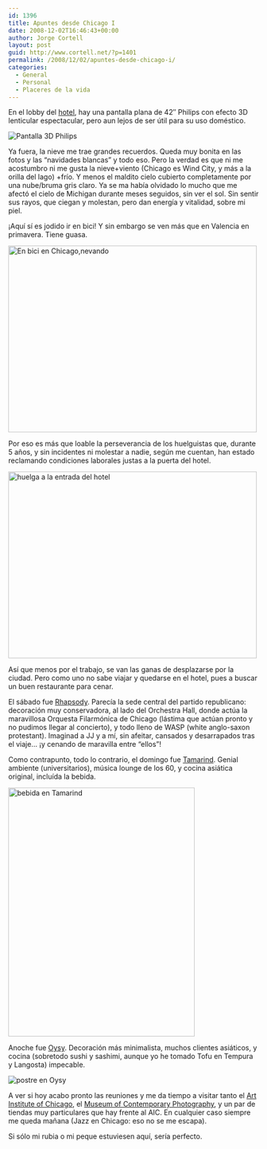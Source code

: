 ```yaml
---
id: 1396
title: Apuntes desde Chicago I
date: 2008-12-02T16:46:43+00:00
author: Jorge Cortell
layout: post
guid: http://www.cortell.net/?p=1401
permalink: /2008/12/02/apuntes-desde-chicago-i/
categories:
  - General
  - Personal
  - Placeres de la vida
---
```

En el lobby del <a title="http://www.congressplazahotel.com" href="http://www.congressplazahotel.com" target="_blank">hotel</a>, hay una pantalla plana de 42&#8243; Philips con efecto 3D lenticular espectacular, pero aun lejos de ser útil para su uso doméstico.

![Pantalla 3D Philips](http://farm4.static.flickr.com/3057/3077674714_a87142709d.jpg)

Ya fuera, la nieve me trae grandes recuerdos. Queda muy bonita en las fotos y las &#8220;navidades blancas&#8221; y todo eso. Pero la verdad es que ni me acostumbro ni me gusta la nieve+viento (Chicago es Wind City, y más a la orilla del lago) +frío. Y menos el maldito cielo cubierto completamente por una nube/bruma gris claro. Ya se ma había olvidado lo mucho que me afectó el cielo de Michigan durante meses seguidos, sin ver el sol. Sin sentir sus rayos, que ciegan y molestan, pero dan energía y vitalidad, sobre mi piel.

¡Aquí sí es jodido ir en bici! Y sin embargo se ven más que en Valencia en primavera. Tiene guasa.

<img src="http://farm4.static.flickr.com/3146/3075353354_64776987b3.jpg?v=0" alt="En bici en Chicago,nevando" width="500" height="375" />

Por eso es más que loable la perseverancia de los huelguistas que, durante 5 años, y sin incidentes ni molestar a nadie, según me cuentan, han estado reclamando condiciones laborales justas a la puerta del hotel.

<img src="http://farm4.static.flickr.com/3235/3076843827_aa202d03d1.jpg" alt="huelga a la entrada del hotel" width="500" height="375" />

Así que menos por el trabajo, se van las ganas de desplazarse por la ciudad. Pero como uno no sabe viajar y quedarse en el hotel, pues a buscar un buen restaurante para cenar.

El sábado fue <a title="http://www.rhapsodychicago.com/" href="http://www.rhapsodychicago.com/" target="_blank">Rhapsody</a>. Parecía la sede central del partido republicano: decoración muy conservadora, al lado del Orchestra Hall, donde actúa la maravillosa Orquesta Filarmónica de Chicago (lástima que actúan pronto y no pudimos llegar al concierto), y todo lleno de WASP (white anglo-saxon protestant). Imaginad a JJ y a mí, sin afeitar, cansados y desarrapados tras el viaje&#8230; ¡y cenando de maravilla entre &#8220;ellos&#8221;!

Como contrapunto, todo lo contrario, el domingo fue <a title="http://www.tamarindsushi.com/" href="http://www.tamarindsushi.com/" target="_blank">Tamarind</a>. Genial ambiente (universitarios), música lounge de los 60, y cocina asiática original, incluída la bebida.

<img src="http://farm4.static.flickr.com/3211/3074518461_0f007af975.jpg?v=1228161231" alt="bebida en Tamarind" width="375" height="500" />

Anoche fue <a title="http://www.oysysushi.com/" href="http://www.oysysushi.com/" target="_blank">Oysy</a>. Decoración más minimalista, muchos clientes asiáticos, y cocina (sobretodo sushi y sashimi, aunque yo he tomado Tofu en Tempura y Langosta) impecable.

![postre en Oysy](http://farm4.static.flickr.com/3146/3076844069_69197165d5.jpg?v=1228232264)

A ver si hoy acabo pronto las reuniones y me da tiempo a visitar tanto el <a title="http://www.artic.edu/aic/" href="http://www.artic.edu/aic/" target="_blank">Art Institute of Chicago</a>, el <a title="http://mocp.org/" href="http://mocp.org/" target="_blank">Museum of Contemporary Photography</a>, y un par de tiendas muy particulares que hay frente al AIC. En cualquier caso siempre me queda mañana (Jazz en Chicago: eso no se me escapa).

Si sólo mi rubia o mi peque estuviesen aquí, sería perfecto.